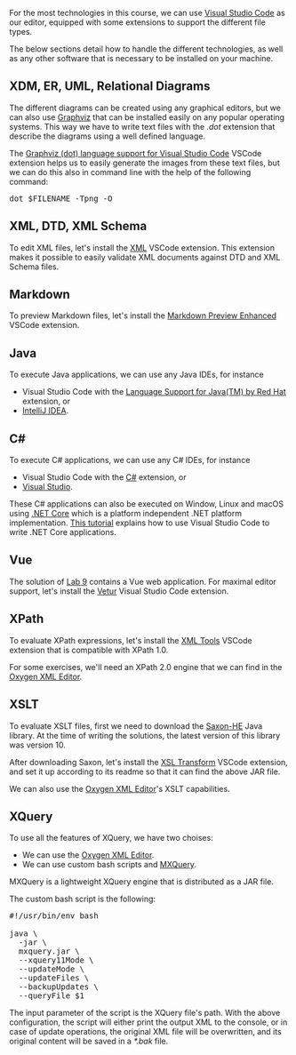 For the most technologies in this course, we can use <a href="https://code.visualstudio.com" target="_blank">Visual Studio Code</a> as our editor, equipped with some extensions to support the different file types.

The below sections detail how to handle the different technologies, as well as any other software that is necessary to be installed on your machine.

## XDM, ER, UML, Relational Diagrams

The different diagrams can be created using any graphical editors, but we can also use <a href="https://graphviz.org" target="_blank">Graphviz</a> that can be installed easily on any popular operating systems. This way we have to write text files with the *.dot* extension that describe the diagrams using a well defined language.

The <a href="https://marketplace.visualstudio.com/items?itemName=joaompinto.vscode-graphviz" target="_blank">Graphviz (dot) language support for Visual Studio Code</a> VSCode extension helps us to easily generate the images from these text files, but we can do this also in command line with the help of the following command:

<pre class="prettyprint">dot $FILENAME -Tpng -O</pre>

## XML, DTD, XML Schema

To edit XML files, let's install the <a href="https://marketplace.visualstudio.com/items?itemName=redhat.vscode-xml" target="_blank">XML</a> VSCode extension. This extension makes it possible to easily validate XML documents against DTD and XML Schema files.

## Markdown

To preview Markdown files, let's install the <a href="https://marketplace.visualstudio.com/items?itemName=shd101wyy.markdown-preview-enhanced" target="_blank">Markdown Preview Enhanced</a> VSCode extension.

## Java

To execute Java applications, we can use any Java IDEs, for instance

* Visual Studio Code with the <a href="https://marketplace.visualstudio.com/items?itemName=redhat.java" target="_blank">Language Support for Java(TM) by Red Hat</a> extension, or
* <a href="https://www.jetbrains.com/idea" target="_blank">IntelliJ IDEA</a>.

## C#

To execute C# applications, we can use any C# IDEs, for instance

* Visual Studio Code with the <a href="https://marketplace.visualstudio.com/items?itemName=ms-dotnettools.csharp" target="_blank">C#</a> extension, or
* <a href="https://visualstudio.microsoft.com" target="_blank">Visual Studio</a>.

These C# applications can also be executed on Window, Linux and macOS using <a href="https://dotnet.microsoft.com/download" target="_blank">.NET Core</a> which is a platform independent .NET platform implementation. <a href="https://code.visualstudio.com/docs/languages/dotnet" target="_blank">This tutorial</a> explains how to use Visual Studio Code to write .NET Core applications.

## Vue

The solution of <a href="/courses/xml/labs/9" target="_blank">Lab 9</a> contains a Vue web application. For maximal editor support, let's install the <a href="https://marketplace.visualstudio.com/items?itemName=octref.vetur" target="_blank">Vetur</a> Visual Studio Code extension.

## XPath

To evaluate XPath expressions, let's install the <a href="https://marketplace.visualstudio.com/items?itemName=DotJoshJohnson.xml" target="_blank">XML Tools</a> VSCode extension that is compatible with XPath 1.0.

For some exercises, we'll need an XPath 2.0 engine that we can find in the <a href="https://www.oxygenxml.com" target="_blank">Oxygen XML Editor</a>.

## XSLT

To evaluate XSLT files, first we need to download the <a href="https://www.saxonica.com/download/java.xml" target="_blank">Saxon-HE</a> Java library. At the time of writing the solutions, the latest version of this library was version 10.

After downloading Saxon, let's install the <a href="https://marketplace.visualstudio.com/items?itemName=WashirePie.vscode-xsl-transform" target="_blank">XSL Transform</a> VSCode extension, and set it up according to its readme so that it can find the above JAR file.

We can also use the <a href="https://www.oxygenxml.com" target="_blank">Oxygen XML Editor</a>'s XSLT capabilities.

## XQuery

To use all the features of XQuery, we have two choises:

* We can use the <a href="https://www.oxygenxml.com" target="_blank">Oxygen XML Editor</a>.
* We can use custom bash scripts and <a href="http://mxquery.org" target="_blank">MXQuery</a>.

MXQuery is a lightweight XQuery engine that is distributed as a JAR file.

The custom bash script is the following:

<pre class="prettyprint">#!/usr/bin/env bash

java \
  -jar \
  mxquery.jar \
  --xquery11Mode \
  --updateMode \
  --updateFiles \
  --backupUpdates \
  --queryFile $1
</pre>

The input parameter of the script is the XQuery file's path. With the above configuration, the script will either print the output XML to the console, or in case of update operations, the original XML file will be overwritten, and its original content will be saved in a <i>*.bak</i> file.
